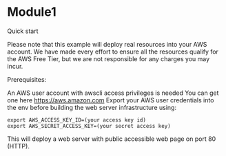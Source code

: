 # Module1

Quick start

Please note that this example will deploy real resources into your AWS account. We have made every effort to ensure all the resources qualify for the AWS Free Tier, but we are not responsible for any charges you may incur.

Prerequisites:

An AWS user account with awscli access privileges is needed You can get one here https://aws.amazon.com
Export your AWS user credentials into the env before building the web server infrastructure using:
 
```
export AWS_ACCESS_KEY_ID=(your access key id)
export AWS_SECRET_ACCESS_KEY=(your secret access key)
```

This will deploy a web server with public accessible web page on port 80 (HTTP).
